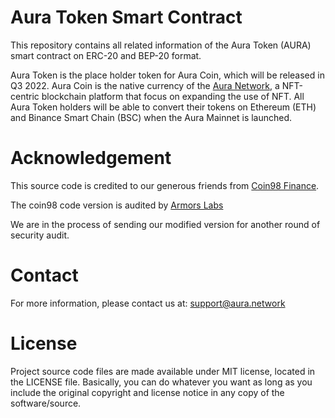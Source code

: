 # Aura Token Smart Contract

This repository contains all related information of the Aura Token (AURA) smart contract on ERC-20 and BEP-20 format.

Aura Token is the place holder token for Aura Coin, which will be released in Q3 2022. Aura Coin is the native currency of the [Aura Network](https://aura.network/), a NFT-centric blockchain platform that focus on expanding the use of NFT. All Aura Token holders will be able to convert their tokens on Ethereum (ETH) and Binance Smart Chain (BSC) when the Aura Mainnet is launched. 

# Acknowledgement
This source code is credited to our generous friends from [Coin98 Finance](https://coin98.com/).

The coin98 code version is audited by [Armors Labs](https://armors.io/)

We are in the process of sending our modified version for another round of security audit.

# Contact
For more information, please contact us at: [support@aura.network](mailto:support@aura.network)

# License
Project source code files are made available under MIT license, located in the LICENSE file. Basically, you can do whatever you want as long as you include the original copyright and license notice in any copy of the software/source.
